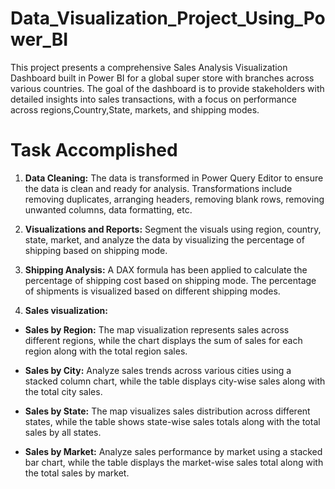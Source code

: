 # Data_Visualization_Project_Using_Power_BI

This project presents a comprehensive Sales Analysis Visualization Dashboard built in Power BI for a global super store with branches across various countries. The goal of the dashboard is to provide stakeholders with detailed insights into sales transactions, with a focus on performance across regions,Country,State, markets, and shipping modes.

# Task Accomplished

1) **Data Cleaning:** The data is transformed in Power Query Editor to ensure the data is clean and ready for analysis. Transformations include removing duplicates, arranging headers, removing blank rows, removing unwanted columns, data formatting, etc.

2) **Visualizations and Reports:** Segment the visuals using region, country, state, market, and analyze the data by visualizing the percentage of shipping based on shipping mode.

3) **Shipping Analysis:** A DAX formula has been applied to calculate the percentage of shipping cost based on shipping mode. The percentage of shipments is visualized based on different shipping modes.

4) **Sales visualization:**

* **Sales by Region:** The map visualization represents sales across different regions, while the chart displays the sum of sales for each region along with the total region sales.

* **Sales by City:** Analyze sales trends across various cities using a stacked column chart, while the table displays city-wise sales along with the total city sales.

* **Sales by State:** The map visualizes sales distribution across different states, while the table shows state-wise sales totals along with the total sales by all states.

* **Sales by Market:** Analyze sales performance by market using a stacked bar chart, while the table displays the market-wise sales total along with the total sales by market.
